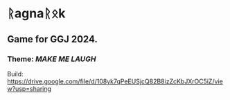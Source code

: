 # ᚱagnaᚱᛟk
## Game for GGJ 2024.
### Theme: *MAKE ME LAUGH*

Build: https://drive.google.com/file/d/108yk7qPeEUSjcQ82B8izZcKbJXrOC5iZ/view?usp=sharing
